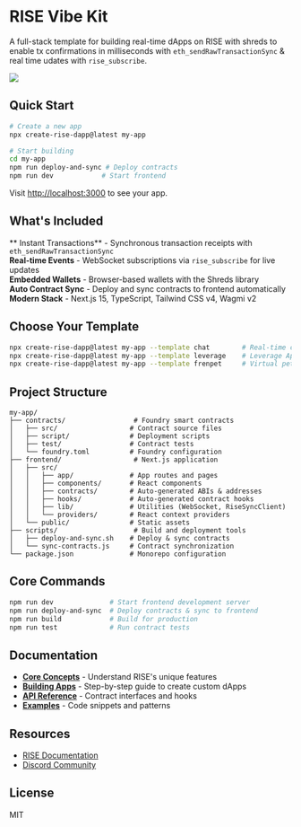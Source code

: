 # RISE Vibe Kit

A full-stack template for building real-time dApps on RISE with shreds to enable tx confirmations in milliseconds with `eth_sendRawTransactionSync` & real time udates with  `rise_subscribe`.

<img src="vibing.png">

## Quick Start

```bash
# Create a new app
npx create-rise-dapp@latest my-app

# Start building
cd my-app
npm run deploy-and-sync # Deploy contracts
npm run dev            # Start frontend
```

Visit [http://localhost:3000](http://localhost:3000) to see your app.

## What's Included

** Instant Transactions** - Synchronous transaction receipts with `eth_sendRawTransactionSync`  
**Real-time Events** - WebSocket subscriptions via `rise_subscribe` for live updates  
**Embedded Wallets** - Browser-based wallets with the Shreds library  
**Auto Contract Sync** - Deploy and sync contracts to frontend automatically  
**Modern Stack** - Next.js 15, TypeScript, Tailwind CSS v4, Wagmi v2

## Choose Your Template

```bash
npx create-rise-dapp@latest my-app --template chat        # Real-time chat with karma
npx create-rise-dapp@latest my-app --template leverage    # Leverage App
npx create-rise-dapp@latest my-app --template frenpet     # Virtual pet game
```

## Project Structure

```
my-app/
├── contracts/                 # Foundry smart contracts
│   ├── src/                  # Contract source files
│   ├── script/               # Deployment scripts
│   ├── test/                 # Contract tests
│   └── foundry.toml          # Foundry configuration
├── frontend/                  # Next.js application
│   ├── src/
│   │   ├── app/              # App routes and pages
│   │   ├── components/       # React components
│   │   ├── contracts/        # Auto-generated ABIs & addresses
│   │   ├── hooks/            # Auto-generated contract hooks
│   │   ├── lib/              # Utilities (WebSocket, RiseSyncClient)
│   │   └── providers/        # React context providers
│   └── public/               # Static assets
├── scripts/                   # Build and deployment tools
│   ├── deploy-and-sync.sh    # Deploy & sync contracts
│   └── sync-contracts.js     # Contract synchronization
└── package.json              # Monorepo configuration
```

## Core Commands

```bash
npm run dev              # Start frontend development server
npm run deploy-and-sync  # Deploy contracts & sync to frontend
npm run build            # Build for production
npm run test             # Run contract tests
```

## Documentation

- [**Core Concepts**](docs/core-concepts.md) - Understand RISE's unique features
- [**Building Apps**](docs/building-apps.md) - Step-by-step guide to create custom dApps
- [**API Reference**](docs/api-reference.md) - Contract interfaces and hooks
- [**Examples**](docs/examples.md) - Code snippets and patterns

## Resources

- [RISE Documentation](https://docs.risechain.com)
- [Discord Community](https://discord.gg/risechain)

## License

MIT
